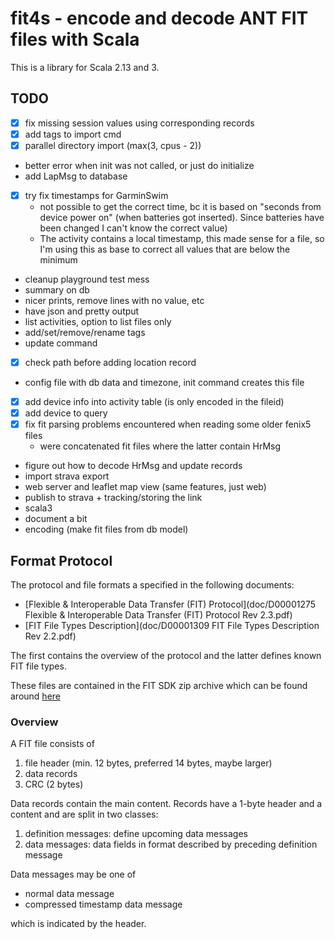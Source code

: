 # fit4s - encode and decode ANT FIT files with Scala

This is a library for Scala 2.13 and 3.

## TODO

- [x] fix missing session values using corresponding records
- [x] add tags to import cmd
- [x] parallel directory import (max(3, cpus - 2))
- better error when init was not called, or just do initialize
- add LapMsg to database
- [x] try fix timestamps for GarminSwim
  - not possible to get the correct time, bc it is based on "seconds
    from device power on" (when batteries got inserted). Since
    batteries have been changed I can't know the correct value)
  - The activity contains a local timestamp, this made sense for a
    file, so I'm using this as base to correct all values that are
    below the minimum
- cleanup playground test mess
- summary on db
- nicer prints, remove lines with no value, etc
- have json and pretty output
- list activities, option to list files only 
- add/set/remove/rename tags
- update command
- [x] check path before adding location record
- config file with db data and timezone, init command creates this file
- [x] add device info into activity table (is only encoded in the fileid)
- [x] add device to query
- [x] fix fit parsing problems encountered when reading some older fenix5 files
  - were concatenated fit files where the latter contain HrMsg
- figure out how to decode HrMsg and update records
- import strava export
- web server and leaflet map view (same features, just web)
- publish to strava + tracking/storing the link
- scala3
- document a bit
- encoding (make fit files from db model)

## Format Protocol

The protocol and file formats a specified in the following documents:

- [Flexible & Interoperable Data Transfer (FIT) Protocol](doc/D00001275 Flexible & Interoperable Data Transfer (FIT) Protocol Rev 2.3.pdf)
- [FIT File Types Description](doc/D00001309 FIT File Types Description Rev 2.2.pdf)

The first contains the overview of the protocol and the latter defines
known FIT file types.

These files are contained in the FIT SDK zip archive which can be found 
around [here](https://developer.garmin.com/fit/protocol/)

### Overview

A FIT file consists of

1. file header (min. 12 bytes, preferred 14 bytes, maybe larger)
2. data records
3. CRC (2 bytes)

Data records contain the main content. Records have a 1-byte header
and a content and are split in two classes:

1. definition messages: define upcoming data messages
2. data messages: data fields in format described by preceding
   definition message

Data messages may be one of

- normal data message
- compressed timestamp data message

which is indicated by the header.
